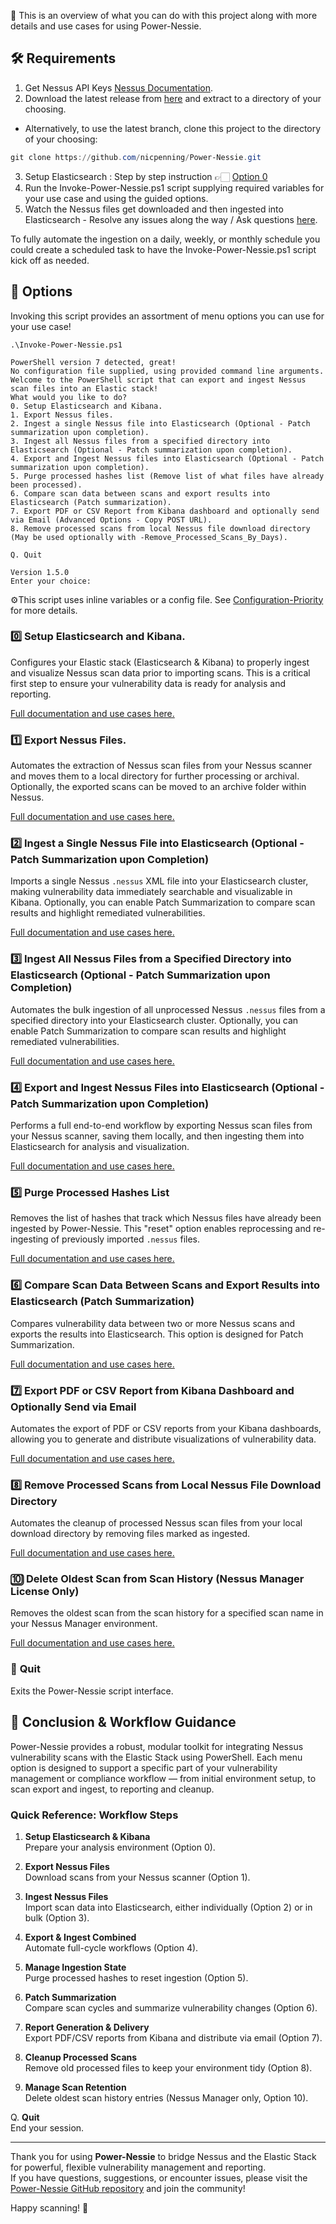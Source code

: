 💫 This is an overview of what you can do with this project along with more details and use cases for using Power-Nessie.

## 🛠️ Requirements
1. Get Nessus API Keys [Nessus Documentation](https://docs.tenable.com/nessus/Content/GenerateAnAPIKey.htm).
2. Download the latest release from [here](https://github.com/nicpenning/Power-Nessie/releases/latest) and extract to a directory of your choosing.
- Alternatively, to use the latest branch, clone this project to the directory of your choosing: 
```PowerShell
git clone https://github.com/nicpenning/Power-Nessie.git
```
3. Setup Elasticsearch : Step by step instruction 👉🏻 [Option 0](./documentation/Option_0.md)
4. Run the Invoke-Power-Nessie.ps1 script supplying required variables for your use case and using the guided options.
5. Watch the Nessus files get downloaded and then ingested into Elasticsearch - Resolve any issues along the way / Ask questions [here](https://github.com/nicpenning/Power-Nessie/discussions).

To fully automate the ingestion on a daily, weekly, or monthly schedule you could create a scheduled task to have the Invoke-Power-Nessie.ps1 script kick off as needed.

## 📃 Options
Invoking this script provides an assortment of menu options you can use for your use case!

```
.\Invoke-Power-Nessie.ps1

PowerShell version 7 detected, great!
No configuration file supplied, using provided command line arguments.
Welcome to the PowerShell script that can export and ingest Nessus scan files into an Elastic stack!
What would you like to do?
0. Setup Elasticsearch and Kibana.
1. Export Nessus files.
2. Ingest a single Nessus file into Elasticsearch (Optional - Patch summarization upon completion).
3. Ingest all Nessus files from a specified directory into Elasticsearch (Optional - Patch summarization upon completion).
4. Export and Ingest Nessus files into Elasticsearch (Optional - Patch summarization upon completion).
5. Purge processed hashes list (Remove list of what files have already been processed).
6. Compare scan data between scans and export results into Elasticsearch (Patch summarization).
7. Export PDF or CSV Report from Kibana dashboard and optionally send via Email (Advanced Options - Copy POST URL).
8. Remove processed scans from local Nessus file download directory (May be used optionally with -Remove_Processed_Scans_By_Days).

Q. Quit

Version 1.5.0
Enter your choice:
```

⚙️This script uses inline variables or a config file. See [Configuration-Priority](https://github.com/nicpenning/Power-Nessie/blob/main/documentation/Configuration-Priority.md) for more details.

### 0️⃣ **Setup Elasticsearch and Kibana.**

Configures your Elastic stack (Elasticsearch & Kibana) to properly ingest and visualize Nessus scan data prior to importing scans. This is a critical first step to ensure your vulnerability data is ready for analysis and reporting.

[Full documentation and use cases here.](./documenation/Option-0.md)

### 1️⃣ **Export Nessus Files.**

Automates the extraction of Nessus scan files from your Nessus scanner and moves them to a local directory for further processing or archival. Optionally, the exported scans can be moved to an archive folder within Nessus.

[Full documentation and use cases here.](./documenation/Option-1.md)

### 2️⃣ **Ingest a Single Nessus File into Elasticsearch (Optional - Patch Summarization upon Completion)**

Imports a single Nessus `.nessus` XML file into your Elasticsearch cluster, making vulnerability data immediately searchable and visualizable in Kibana. Optionally, you can enable Patch Summarization to compare scan results and highlight remediated vulnerabilities.

[Full documentation and use cases here.](./documenation/Option-2.md)

### 3️⃣ **Ingest All Nessus Files from a Specified Directory into Elasticsearch (Optional - Patch Summarization upon Completion)**

Automates the bulk ingestion of all unprocessed Nessus `.nessus` files from a specified directory into your Elasticsearch cluster. Optionally, you can enable Patch Summarization to compare scan results and highlight remediated vulnerabilities.

[Full documentation and use cases here.](./documenation/Option-3.md)

### 4️⃣ **Export and Ingest Nessus Files into Elasticsearch (Optional - Patch Summarization upon Completion)**

Performs a full end-to-end workflow by exporting Nessus scan files from your Nessus scanner, saving them locally, and then ingesting them into Elasticsearch for analysis and visualization.

[Full documentation and use cases here.](./documenation/Option-4.md)

### 5️⃣ **Purge Processed Hashes List**

Removes the list of hashes that track which Nessus files have already been ingested by Power-Nessie. This "reset" option enables reprocessing and re-ingesting of previously imported `.nessus` files.

[Full documentation and use cases here.](./documenation/Option-5.md)

### 6️⃣ **Compare Scan Data Between Scans and Export Results into Elasticsearch (Patch Summarization)**

Compares vulnerability data between two or more Nessus scans and exports the results into Elasticsearch. This option is designed for Patch Summarization.

[Full documentation and use cases here.](./documenation/Option-6.md)

### 7️⃣ **Export PDF or CSV Report from Kibana Dashboard and Optionally Send via Email**

Automates the export of PDF or CSV reports from your Kibana dashboards, allowing you to generate and distribute visualizations of vulnerability data.

[Full documentation and use cases here.](./documenation/Option-7.md)

### 8️⃣ **Remove Processed Scans from Local Nessus File Download Directory**

Automates the cleanup of processed Nessus scan files from your local download directory by removing files marked as ingested.

[Full documentation and use cases here.](./documenation/Option-8.md)

### 🔟 **Delete Oldest Scan from Scan History (Nessus Manager License Only)**

Removes the oldest scan from the scan history for a specified scan name in your Nessus Manager environment.

[Full documentation and use cases here.](./documenation/Option-10.md)

### 🚫 **Quit**

Exits the Power-Nessie script interface.

## 🎉 Conclusion & Workflow Guidance

Power-Nessie provides a robust, modular toolkit for integrating Nessus vulnerability scans with the Elastic Stack using PowerShell. Each menu option is designed to support a specific part of your vulnerability management or compliance workflow — from initial environment setup, to scan export and ingest, to reporting and cleanup.

### Quick Reference: Workflow Steps

1. **Setup Elasticsearch & Kibana**  
   Prepare your analysis environment (Option 0).

2. **Export Nessus Files**  
   Download scans from your Nessus scanner (Option 1).

3. **Ingest Nessus Files**  
   Import scan data into Elasticsearch, either individually (Option 2) or in bulk (Option 3).

4. **Export & Ingest Combined**  
   Automate full-cycle workflows (Option 4).

5. **Manage Ingestion State**  
   Purge processed hashes to reset ingestion (Option 5).

6. **Patch Summarization**  
   Compare scan cycles and summarize vulnerability changes (Option 6).

7. **Report Generation & Delivery**  
   Export PDF/CSV reports from Kibana and distribute via email (Option 7).

8. **Cleanup Processed Scans**  
   Remove old processed files to keep your environment tidy (Option 8).

10. **Manage Scan Retention**  
    Delete oldest scan history entries (Nessus Manager only, Option 10).

Q. **Quit**  
   End your session.

---

Thank you for using **Power-Nessie** to bridge Nessus and the Elastic Stack for powerful, flexible vulnerability management and reporting.  
If you have questions, suggestions, or encounter issues, please visit the [Power-Nessie GitHub repository](https://github.com/nicpenning/Power-Nessie) and join the community!

Happy scanning! 🚀

